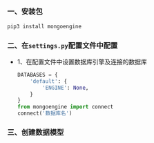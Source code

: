 ## <center></center>

### 一、安装包

  ```py
  pip3 install mongoengine
  ```

### 二、在`settings.py`配置文件中配置

* 1、在配置文件中设置数据库引擎及连接的数据库

  ```py
  DATABASES = {
      'default': {
          'ENGINE': None,
      }
  }
  from mongoengine import connect
  connect('数据库名')
  ```

### 三、创建数据模型